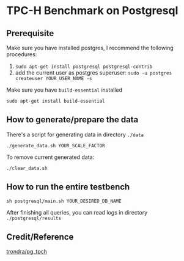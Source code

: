 # TPC-H Benchmark on Postgresql

## Prerequisite
Make sure you have installed postgres, I recommend the following procedures:
1. `sudo apt-get install postgresql postgresql-contrib`
2. add the current user as postgres superuser: `sudo -u postgres createuser YOUR_USER_NAME -s`

Make sure you have `build-essential` installed
```
sudo apt-get install build-essential
```

## How to generate/prepare the data


There's a script for generating data in directory `./data`
```
./generate_data.sh YOUR_SCALE_FACTOR
```

To remove current generated data:
```
./clear_data.sh
```


## How to run the entire testbench

```
sh postgresql/main.sh YOUR_DESIRED_DB_NAME
```

After finishing all queries, you can read logs in directory `./postgresql/results`


## Credit/Reference
[trondra/pg_tpch](https://github.com/tvondra/pg_tpch "https://github.com/tvondra/pg_tpch")
